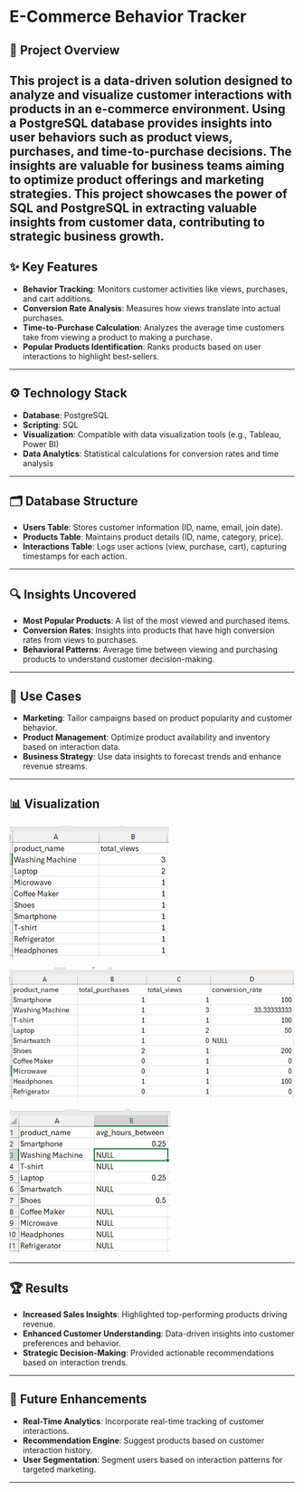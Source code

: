 # **E-Commerce Behavior Tracker**

## 📖 **Project Overview**  
This project is a data-driven solution designed to analyze and visualize customer interactions with products in an e-commerce environment. Using a PostgreSQL database provides insights into user behaviors such as product views, purchases, and time-to-purchase decisions. The insights are valuable for business teams aiming to optimize product offerings and marketing strategies. 
This project showcases the power of SQL and PostgreSQL in extracting valuable insights from customer data, contributing to strategic business growth.  
---

## ✨ **Key Features**  
- **Behavior Tracking**: Monitors customer activities like views, purchases, and cart additions.  
- **Conversion Rate Analysis**: Measures how views translate into actual purchases.  
- **Time-to-Purchase Calculation**: Analyzes the average time customers take from viewing a product to making a purchase.  
- **Popular Products Identification**: Ranks products based on user interactions to highlight best-sellers.  

---

## ⚙️ **Technology Stack**  
- **Database**: PostgreSQL  
- **Scripting**: SQL  
- **Visualization**: Compatible with data visualization tools (e.g., Tableau, Power BI)  
- **Data Analytics**: Statistical calculations for conversion rates and time analysis  

---

## 🗂 **Database Structure**  
- **Users Table**: Stores customer information (ID, name, email, join date).  
- **Products Table**: Maintains product details (ID, name, category, price).  
- **Interactions Table**: Logs user actions (view, purchase, cart), capturing timestamps for each action.  

---

## 🔍 **Insights Uncovered**  
- **Most Popular Products**: A list of the most viewed and purchased items.  
- **Conversion Rates**: Insights into products that have high conversion rates from views to purchases.  
- **Behavioral Patterns**: Average time between viewing and purchasing products to understand customer decision-making.  

---

## 💼 **Use Cases**  
- **Marketing**: Tailor campaigns based on product popularity and customer behavior.  
- **Product Management**: Optimize product availability and inventory based on interaction data.  
- **Business Strategy**: Use data insights to forecast trends and enhance revenue streams.  

---

## 📊 **Visualization**  
![Most Popular Products by Views](./Most_Popular_Products_(by_Views).png)

![Conversion Rate for Products](./Conversion_Rate_for_Products.png)

![ Average Time Between Views and Purchases ](./Average_Time_Between_Views_and_Purchases.png)

---

## 🏆 **Results**  
- **Increased Sales Insights**: Highlighted top-performing products driving revenue.  
- **Enhanced Customer Understanding**: Data-driven insights into customer preferences and behavior.  
- **Strategic Decision-Making**: Provided actionable recommendations based on interaction trends.  

---

## 🚀 **Future Enhancements**  
- **Real-Time Analytics**: Incorporate real-time tracking of customer interactions.  
- **Recommendation Engine**: Suggest products based on customer interaction history.  
- **User Segmentation**: Segment users based on interaction patterns for targeted marketing.  

---
